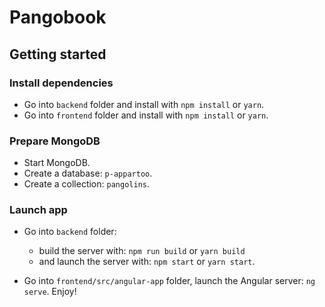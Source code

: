 # Pangobook

## Getting started
### Install dependencies
- Go into `backend` folder and install with `npm install` or `yarn`.
- Go into `frontend` folder and install with `npm install` or `yarn`.

### Prepare MongoDB
- Start MongoDB.
- Create a database: `p-appartoo`.
- Create a collection: `pangolins`.

### Launch app
- Go into `backend` folder:
  - build the server with: `npm run build` or `yarn build`
  - and launch the server with: `npm start` or `yarn start`.
  
- Go into `frontend/src/angular-app` folder, launch the Angular server: `ng serve`. Enjoy!